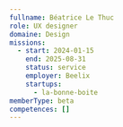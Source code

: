 ```yaml
---
fullname: Béatrice Le Thuc
role: UX designer
domaine: Design
missions:
  - start: 2024-01-15
    end: 2025-08-31
    status: service
    employer: Beelix
    startups:
      - la-bonne-boite
memberType: beta
competences: []
---
```

